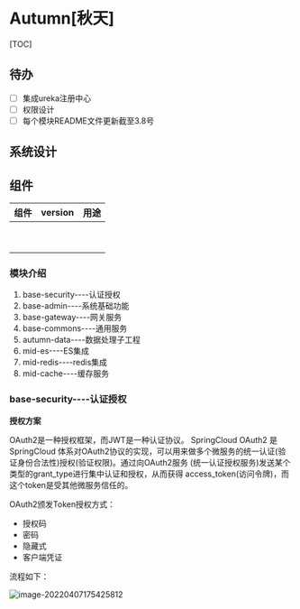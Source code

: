 # Autumn[秋天]

[TOC]

## 待办

- [ ] 集成ureka注册中心
- [ ] 权限设计
- [ ] 每个模块README文件更新截至3.8号

## 系统设计

## 组件

| 组件 | version | 用途 |
| ---- | ------- | ---- |
|      |         |      |
|      |         |      |
|      |         |      |
|      |         |      |
|      |         |      |
|      |         |      |
|      |         |      |
|      |         |      |
|      |         |      |



### 模块介绍

1. base-security----认证授权
2. base-admin----系统基础功能
3. base-gateway----网关服务
4. base-commons----通用服务
5. autumn-data----数据处理子工程
6. mid-es----ES集成
7. mid-redis----redis集成
8. mid-cache----缓存服务

### base-security----认证授权

**授权方案**

OAuth2是一种授权框架，而JWT是一种认证协议。
SpringCloud OAuth2 是 SpringCloud 体系对OAuth2协议的实现，可以用来做多个微服务的统一认证(验证身份合法性)授权(验证权限)。通过向OAuth2服务 (统一认证授权服务)发送某个类型的grant_type进行集中认证和授权，从而获得 access_token(访问令牌)，而这个token是受其他微服务信任的。

OAuth2颁发Token授权方式：

- 授权码
- 密码
- 隐藏式
- 客户端凭证

 流程如下：

![image-20220407175425812](E:\11111qinzheng\git\henu\autumn\README.assets\image-20220407175425812.png)

